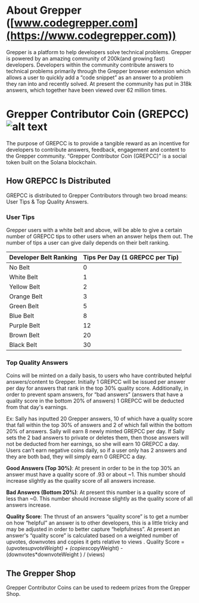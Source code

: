 # About Grepper ([www.codegrepper.com](https://www.codegrepper.com))
Grepper is a platform to help developers solve technical problems. Grepper is powered by an amazing community of 200k(and growing fast) developers. Developers within the community contribute answers to technical problems primarily through the Grepper browser extension which allows a user to quickly add a “code snippet” as an answer to a problem they ran into and recently solved. At present the community has put in 318k answers, which together have been viewed over 62 million times.


# Grepper Contributor Coin (GREPCC) ![alt text](https://www.codegrepper.com/images/grepper_coin_beta_50.png) 
The purpose of GREPCC is to provide a tangible reward as an incentive for developers to contribute answers, feedback, engagement and content to the Grepper community.
 “Grepper Contributor Coin (GREPCC)” is a social token built on the Solana blockchain. 

## How GREPCC Is Distributed

GREPCC is distributed to Grepper Contributors through two broad means: User Tips & Top Quality Answers.   

### User Tips
Grepper users with a white belt and above, will be able to give a certain number of GREPCC tips to other users when an answer helps them out. The number of tips a user can give daily depends on their belt ranking. 

| Developer Belt Ranking|Tips Per Day (1 GREPCC per Tip)|
| ------------- | ------------- |
| No Belt       |0              |
| White Belt    |1              |
| Yellow Belt   |2              |
| Orange Belt   |3              |
| Green Belt    |5              |
| Blue Belt     |8              |
| Purple Belt   |12             |
| Brown Belt    |20             |
| Black Belt    |30             |


### Top Quality Answers
Coins will be minted on a daily basis, to users who have contributed helpful answers/content to Grepper. Initially 1 GREPCC will be issued per answer per day for answers that rank in the top 30% quality score.  Additionally, in order to prevent spam answers, for  “bad answers” (answers that have a quality score in the bottom 20% of answers) 1 GREPCC will be deducted from that day's earnings. 

Ex: Sally has inputted 20 Grepper answers, 10 of which have a quality score that fall within the top 30% of answers and 2 of which fall within the bottom 20% of answers. Sally will earn 8 newly minted GREPCC per day.  If Sally sets the 2 bad answers to private or deletes them, then those answers will not be deducted from her earnings, so she will earn 10 GREPCC a day.  Users can’t earn negative coins daily, so if a user only has 2 answers and they are both bad, they will simply earn 0 GREPCC a day. 

**Good Answers (Top 30%)**: At present in order to be in the top 30% an answer must have a quality score of .93 or about ~1. This number should increase slightly as the quality score of all answers increase. 

**Bad Answers (Bottom 20%)**: At present this number is a quality score of less than ~0. This number should increase slightly as the quality score of all answers increase. 

**Quality Score**: The thrust of an answers “quality score” is to get a number on how “helpful” an answer is to other developers, this is a little tricky and may be adjusted in order to better capture “helpfulness”. At present an answer's “quality score” is calculated based on a weighted number of upvotes, downvotes and copies it gets relative to views . Quality Score = (upvotes*upvoteWeight) + (copies*copyWeight) - (downvotes*downvoteWeight ) / (views) 


## The Grepper Shop 
Grepper Contributor Coins can be used to redeem prizes from the Grepper Shop.



